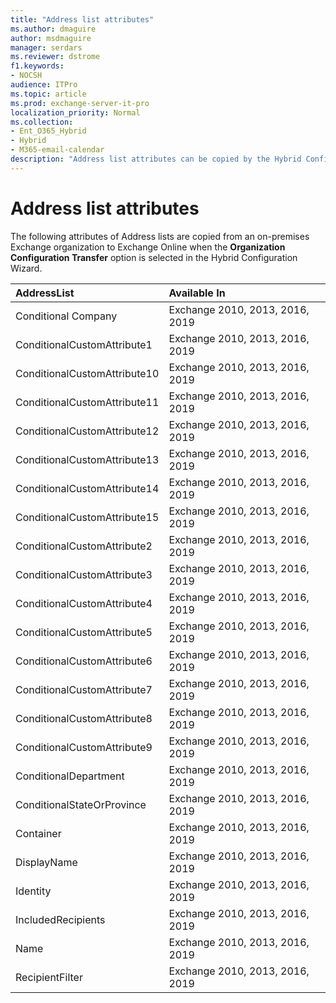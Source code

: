 ```yaml
---
title: "Address list attributes"
ms.author: dmaguire
author: msdmaguire
manager: serdars
ms.reviewer: dstrome
f1.keywords:
- NOCSH
audience: ITPro
ms.topic: article
ms.prod: exchange-server-it-pro
localization_priority: Normal
ms.collection:
- Ent_O365_Hybrid
- Hybrid
- M365-email-calendar
description: "Address list attributes can be copied by the Hybrid Configuration Wizard from your on-premises organization to Exchange Online to help simplify your hybrid deployment"
---
```


# Address list attributes

The following attributes of Address lists are copied from an on-premises Exchange organization to Exchange Online when the **Organization Configuration Transfer** option is selected in the Hybrid Configuration Wizard.

|**AddressList**|**Available In**|
|:-----|:-----|
|Conditional Company|Exchange 2010, 2013, 2016, 2019|
|ConditionalCustomAttribute1|Exchange 2010, 2013, 2016, 2019|
|ConditionalCustomAttribute10|Exchange 2010, 2013, 2016, 2019|
|ConditionalCustomAttribute11|Exchange 2010, 2013, 2016, 2019|
|ConditionalCustomAttribute12|Exchange 2010, 2013, 2016, 2019|
|ConditionalCustomAttribute13|Exchange 2010, 2013, 2016, 2019|
|ConditionalCustomAttribute14|Exchange 2010, 2013, 2016, 2019|
|ConditionalCustomAttribute15|Exchange 2010, 2013, 2016, 2019|
|ConditionalCustomAttribute2|Exchange 2010, 2013, 2016, 2019|
|ConditionalCustomAttribute3|Exchange 2010, 2013, 2016, 2019|
|ConditionalCustomAttribute4|Exchange 2010, 2013, 2016, 2019|
|ConditionalCustomAttribute5|Exchange 2010, 2013, 2016, 2019|
|ConditionalCustomAttribute6|Exchange 2010, 2013, 2016, 2019|
|ConditionalCustomAttribute7|Exchange 2010, 2013, 2016, 2019|
|ConditionalCustomAttribute8|Exchange 2010, 2013, 2016, 2019|
|ConditionalCustomAttribute9|Exchange 2010, 2013, 2016, 2019|
|ConditionalDepartment|Exchange 2010, 2013, 2016, 2019|
|ConditionalStateOrProvince|Exchange 2010, 2013, 2016, 2019|
|Container|Exchange 2010, 2013, 2016, 2019|
|DisplayName|Exchange 2010, 2013, 2016, 2019|
|Identity|Exchange 2010, 2013, 2016, 2019|
|IncludedRecipients|Exchange 2010, 2013, 2016, 2019|
|Name|Exchange 2010, 2013, 2016, 2019|
|RecipientFilter|Exchange 2010, 2013, 2016, 2019|
